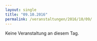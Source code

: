 ```yaml
---
layout: single
title: "09.10.2016"
permalink: /veranstaltungen/2016/10/09/
---
```


Keine Veranstaltung an diesem Tag.
